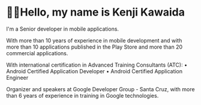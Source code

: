 # 👋🏼Hello, my name is Kenji Kawaida

I'm a Senior developer in mobile applications.

With more than 10 years of experience in mobile development and with more than 10 applications
published in the Play Store and more than 20 commercial applications.

With international certification in Advanced Training Consultants (ATC):
• Android Certified Application Developer
• Android Certified Application Engineer

Organizer and speakers at Google Developer Group - Santa Cruz, with more than 6 years of experience in training in Google technologies.
